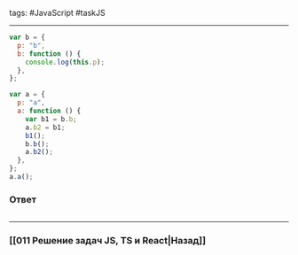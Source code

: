 tags: #JavaScript #taskJS 
____

```js
var b = {
  p: "b",
  b: function () {
    console.log(this.p);
  },
};

var a = {
  p: "a",
  a: function () {
    var b1 = b.b;
    a.b2 = b1;
    b1();  
    b.b();  
    a.b2(); 
  },
};
a.a();
```

### Ответ

```js

```

___
### [[011 Решение задач JS, TS и React|Назад]]